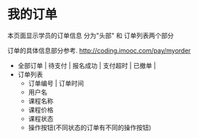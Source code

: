 # 我的订单
本页面显示学员的订单信息
分为"头部" 和 订单列表两个部分

订单的具体信息部分参考.
http://coding.imooc.com/pay/myorder

+ 全部订单 | 待支付 | 报名成功 | 支付超时 | 已撤单 |
+ 订单列表
    + 订单编号 | 订单时间
    + 用户名
    + 课程名称
    + 课程价格
    + 课程状态
    + 操作按钮(不同状态的订单有不同的操作按钮)